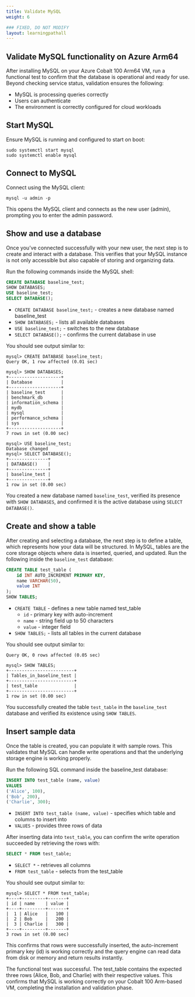 ```yaml
---
title: Validate MySQL
weight: 6

### FIXED, DO NOT MODIFY
layout: learningpathall
---
```


## Validate MySQL functionality on Azure Arm64

After installing MySQL on your Azure Cobalt 100 Arm64 VM, run a functional test to confirm that the database is operational and ready for use. Beyond checking service status, validation ensures the following:

- MySQL is processing queries correctly
- Users can authenticate
- The environment is correctly configured for cloud workloads

## Start MySQL 

Ensure MySQL is running and configured to start on boot:

```console
sudo systemctl start mysql
sudo systemctl enable mysql
```
## Connect to MySQL 

Connect using the MySQL client:

```console
mysql -u admin -p
```
This opens the MySQL client and connects as the new user (admin), prompting you to enter the admin password.

## Show and use a database

Once you’ve connected successfully with your new user, the next step is to create and interact with a database. This verifies that your MySQL instance is not only accessible but also capable of storing and organizing data.

Run the following commands inside the MySQL shell:

```sql
CREATE DATABASE baseline_test;
SHOW DATABASES;
USE baseline_test;
SELECT DATABASE();
```

- `CREATE DATABASE baseline_test;` - creates a new database named baseline_test
- `SHOW DATABASES;` - lists all available databases
- `USE baseline_test;` - switches to the new database
- `SELECT DATABASE();` - confirms the current database in use

You should see output similar to:

```output
mysql> CREATE DATABASE baseline_test;
Query OK, 1 row affected (0.01 sec)

mysql> SHOW DATABASES;
+--------------------+
| Database           |
+--------------------+
| baseline_test      |
| benchmark_db       |
| information_schema |
| mydb               |
| mysql              |
| performance_schema |
| sys                |
+--------------------+
7 rows in set (0.00 sec)

mysql> USE baseline_test;
Database changed
mysql> SELECT DATABASE();
+---------------+
| DATABASE()    |
+---------------+
| baseline_test |
+---------------+
1 row in set (0.00 sec)
```
You created a new database named `baseline_test`, verified its presence with `SHOW DATABASES`, and confirmed it is the active database using `SELECT DATABASE()`.

## Create and show a table

After creating and selecting a database, the next step is to define a table, which represents how your data will be structured. In MySQL, tables are the core storage objects where data is inserted, queried, and updated.
Run the following inside the `baseline_test` database:

```sql
CREATE TABLE test_table (
    id INT AUTO_INCREMENT PRIMARY KEY,
    name VARCHAR(50),
    value INT
);
SHOW TABLES;
```

- `CREATE TABLE` - defines a new table named test_table
  - `id` - primary key with auto-increment
  - `name` - string field up to 50 characters
  - `value` - integer field
- `SHOW TABLES;` - lists all tables in the current database

You should see output similar to:

```output
Query OK, 0 rows affected (0.05 sec)

mysql> SHOW TABLES;
+-------------------------+
| Tables_in_baseline_test |
+-------------------------+
| test_table              |
+-------------------------+
1 row in set (0.00 sec)
```
You successfully created the table `test_table` in the `baseline_test` database and verified its existence using `SHOW TABLES`.

## Insert sample data

Once the table is created, you can populate it with sample rows. This validates that MySQL can handle write operations and that the underlying storage engine is working properly.

Run the following SQL command inside the baseline_test database:
```sql
INSERT INTO test_table (name, value) 
VALUES 
('Alice', 100), 
('Bob', 200), 
('Charlie', 300);
```
- `INSERT INTO test_table (name, value)` - specifies which table and columns to insert into
- `VALUES` - provides three rows of data

After inserting data into `test_table`, you can confirm the write operation succeeded by retrieving the rows with:

```sql
SELECT * FROM test_table;
```
- `SELECT *` - retrieves all columns
- `FROM test_table` - selects from the test_table

You should see output similar to:

```output
mysql> SELECT * FROM test_table;
+----+---------+-------+
| id | name    | value |
+----+---------+-------+
|  1 | Alice   |   100 |
|  2 | Bob     |   200 |
|  3 | Charlie |   300 |
+----+---------+-------+
3 rows in set (0.00 sec)
```
This confirms that rows were successfully inserted, the auto-increment primary key (id) is working correctly and the query engine can read data from disk or memory and return results instantly.

The functional test was successful. The test_table contains the expected three rows (Alice, Bob, and Charlie) with their respective values. This confirms that MySQL is working correctly on your Cobalt 100 Arm-based VM, completing the installation and validation phase.
